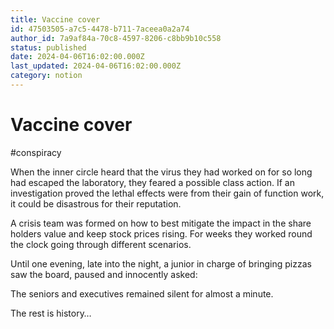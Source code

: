 ```yaml
---
title: Vaccine cover
id: 47503505-a7c5-4478-b711-7aceea0a2a74
author_id: 7a9af84a-70c8-4597-8206-c8bb9b10c558
status: published
date: 2024-04-06T16:02:00.000Z
last_updated: 2024-04-06T16:02:00.000Z
category: notion
---
```


# Vaccine cover


#conspiracy

When the inner circle heard that the virus they had worked on for so long had escaped the laboratory, they feared a possible class action. If an investigation proved the lethal effects were from their gain of function work, it could be disastrous for their reputation.

A crisis team was formed on how to best mitigate the impact in the share holders value and keep stock prices rising. For weeks they worked round the clock going through different scenarios.

Until one evening, late into the night, a junior in charge of bringing pizzas saw the board, paused and innocently asked:

The seniors and executives remained silent for almost a minute.

The rest is history…
